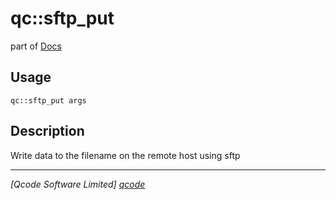 qc::sftp_put
============

part of [Docs](../index.md)

Usage
-----
`qc::sftp_put args`

Description
-----------
Write data to the filename on the remote host using sftp

----------------------------------
*[Qcode Software Limited] [qcode]*

[qcode]: http://www.qcode.co.uk "Qcode Software"